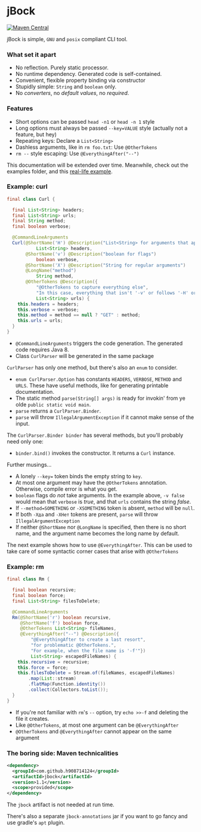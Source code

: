 # jBock

[![Maven Central](https://maven-badges.herokuapp.com/maven-central/com.github.h908714124/jbock/badge.svg)](https://maven-badges.herokuapp.com/maven-central/com.github.h908714124/jbock)

jBock is simple, `GNU` and `posix` compliant CLI tool.

### What set it apart

* No reflection. Purely static processor.
* No runtime dependency. Generated code is self-contained.
* Convenient, flexible property binding via constructor
* Stupidly simple: `String` and `boolean` only. 
* No <em>converters</em>, no <em>default values</em>, no <em>required</em>.

### Features

* Short options can be passed `head -n1` or `head -n 1` style
* Long options must always be passed `--key=VALUE` style (actually not a feature, but hey)
* Repeating keys: Declare a `List<String>`
* Dashless arguments, like in `rm foo.txt`: Use `@OtherTokens`
* `rm --` style escaping: Use `@EverythingAfter("--")`

This documentation will be extended over time. Meanwhile, check out the examples folder, and 
this [real-life example](https://github.com/h908714124/aws-glacier-multipart-upload/blob/master/src/main/java/ich/bins/ArchiveMPU.java).

### Example: curl

````java
final class Curl {

  final List<String> headers;
  final List<String> urls;
  final String method;
  final boolean verbose;

  @CommandLineArguments
  Curl(@ShortName('H') @Description("List<String> for arguments that appear multiple times")
           List<String> headers,
       @ShortName('v') @Description("boolean for flags")
           boolean verbose,
       @ShortName('X') @Description("String for regular arguments")
       @LongName("method") 
           String method,
       @OtherTokens @Description({
           "@OtherTokens to capture everything else",
           "In this case, everything that isn't '-v' or follows '-H' or '-X'"})
           List<String> urls) {
    this.headers = headers;
    this.verbose = verbose;
    this.method = method == null ? "GET" : method;
    this.urls = urls;
  }
}
````

* `@CommandLineArguments` triggers the code generation. The generated code requires Java 8.
* Class `CurlParser` will be generated in the same package

`CurlParser` has only one method, but there's also an `enum` to consider.

* `enum CurlParser.Option` has constants `HEADERS`, `VERBOSE`, `METHOD` and `URLS`.
  These have useful methods, like for generating printable documentation.
* The static method `parse(String[] args)` is ready for invokin' from ye olde `public static void main`.
* `parse` returns a `CurlParser.Binder`.
* `parse` will throw `IllegalArgumentException` if it cannot make sense of the input.

The `CurlParser.Binder binder` has several methods, but you'll probably need only one:

* `binder.bind()` invokes the constructor. It returns a `Curl` instance.

Further musings...

* A lonely `--key=` token binds the empty string to `key`.
* At most one argument may have the `@OtherTokens` annotation. Otherwise, compile error is what you get.
* `boolean` flags do <em>not</em> take arguments. In the example above,
  `-v false` would mean that `verbose` is <em>true</em>, and that `urls` contains the string <em>false</em>.
* If `--method=SOMETHING` or `-XSOMETHING` token is absent, `method` will be `null`.
* If both `-Xда` and `-XНет` tokens are present, `parse` will throw `IllegalArgumentException`
* If neither `@ShortName` nor `@LongName` is specified, then there is no short name,
  and the argument name becomes the long name by default.

The next example shows how to use `@EverythingAfter`.
This can be used to take care of some syntactic corner cases that arise with `@OtherTokens`

### Example: rm

````java
final class Rm {

  final boolean recursive;
  final boolean force;
  final List<String> filesToDelete;

  @CommandLineArguments
  Rm(@ShortName('r') boolean recursive,
     @ShortName('f') boolean force,
     @OtherTokens List<String> fileNames,
     @EverythingAfter("--") @Description({
         "@EverythingAfter to create a last resort",
         "for problematic @OtherTokens.",
         "For example, when the file name is '-f'"})
         List<String> escapedFileNames) {
    this.recursive = recursive;
    this.force = force;
    this.filesToDelete = Stream.of(fileNames, escapedFileNames)
        .map(List::stream)
        .flatMap(Function.identity())
        .collect(Collectors.toList());
  }
}
````

* If you're not familiar with `rm`'s `--` option, try `echo >>-f` and deleting the file it creates.
* Like `@OtherTokens`, at most one argument can be `@EverythingAfter`
* `@OtherTokens` and `@EverythingAfter` cannot appear on the same argument

### The boring side: Maven technicalities

````xml
<dependency>
  <groupId>com.github.h908714124</groupId>
  <artifactId>jbock</artifactId>
  <version>1.1</version>
  <scope>provided</scope>
</dependency>
````

The `jbock` artifact is not needed at run time.

There's also a separate `jbock-annotations` jar
if you want to go fancy and use gradle's `apt` plugin.
